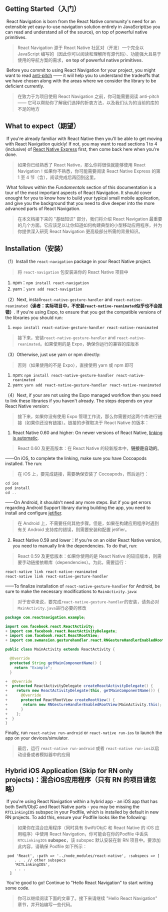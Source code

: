 ## Getting Started（入门）

​	React Navigation is born from the React Native community's need for an extensible yet easy-to-use navigation solution entirely in JavaScript(so you can read and understand all of the source), on top of powerful native primitives.

> React  Navigation 源于 React Native 社区对（开发）一个完全以 JavaScript 编写的（因此你可以阅读和理解所有源代码）、功能强大且易于使用的导航方案的需求，**on top of powerful native primitives.**

​	Before you commit to using React Navigation for your project, you might want to read [anti-pitch](https://reactnavigation.org/docs/3.x/pitch)  —— it wiil help you to understand the tradeoffs that we have chosen along with the areas where we consider the library to be deficient currently.

> 在致力于为项目使用 React Navigation 之前，你可能需要阅读 anti-pitch —— 它可以帮助你了解我们选择的折衷方法，以及我们认为的当前的库的不足的地方

## What to expect（期望）

​	If you're already familiar with React Native then you'll be able to get moving with React  Navigation quickly! If not, you may want to read sections 1 to 4 (inclusive) of  [React Native Express](http://reactnativeexpress.com/) first, then come back here when you're done.

> 如果你已经熟悉了 React Native，那么你将很快就能够使用 React Navigation！如果你不熟悉，你可能需要阅读 React Native Express 的第 1 至 4 节（含），阅读完成后再回到这里。

​	What follows within the *Fundamentals* section of this documentation is a tour of the most important aspects of React Navigation. It should cover enought for you to know how to build your typical small mobile application, and give you the background that you need to dive deeper into the more advanced parts of React Navigation.

> 在本文档接下来的 "基础知识"  部分，我们将介绍 React Navigation 最重要的几个方面。它应该足以让你知道如何构建典型的小型移动应用程序，并为你提供深入研究 React Navigation 更高级部分所需的背景知识。

## Installation（安装）

（1）Install the `react-navigation`  package in your React Native project.

> 将 `react-navigation` 包安装进你的 React Native 项目中

1. npm：`npm install react-navigation`
2. yarn：`yarn add react-navigation`

（2）Next, install`react-native-gesture-handler` and `react-native-reanimated`**（读者：实际项目中，不安装`react-native-reanimated`似乎也不会报错）**. If you're using Expo, to ensure that you get the compatible versions of the libraries you should run:

1. `expo install react-native-gesture-handler react-native-reanimated`

> 接下来，安装`react-native-gesture-handler` and `react-native-reanimated`。如果使用的是 Expo，确保你运行的兼容的库版本

（3）Otherwise, just use yarn or npm directly:

> 否则（如果使用的不是 Expo），直接使用 yarn 或 npm 即可

1. npm: `npm install react-native-gesture-handler react-native-reanimated`
2. yarn: `yarn add react-native-gesture-handler react-native-reanimated`

（4）Next, if your are not using the Expo managed workflow then you need to link these libraries if you haven't already. The steps  depends on your React Native version:

> 接下来，如果你没有使用 Expo 管理工作流，那么你需要对这两个库进行链接（如果你还没有链接）。链接的步骤取决于 React Native 的版本：

1. React Native 0.60 and higher: On newer versions of React Native, [linking is automatic](https://github.com/react-native-community/cli/blob/master/docs/autolinking.md).
>  React 0.60 及更高版本：在 React Native 的较新版本中，**链接是自动的**。

   ——On iOS, to complete the linking, make sure you have Cocoapods installed. The run:

> 在 iOS 上，要完成链接，需要确保安装了 Cocoapods，然后运行：

   ```js
cd ios
pod install
cd ..
   ```

   ——On Android, it shouldn't need any more steps. But if you get errors regarding Android Support library during building the app, you need to install and configure [jetifier](https://github.com/mikehardy/jetifier).

> 在 Android 上，不需要任何其他步骤。但是，如果在构建应用程序时遇到有关 Android 支持库的错误，则需要安装和配置 jetifier。

2. React Native 0.59 and lower：If you're on an older React Native version, you need to manually link the dependencies. To do that, run: 

> React 0.59 及更低版本：如果你使用的是 React Native 的较旧版本，则需要手动链接依赖库（dependencies）。为此，需要运行：
>

   ```js
   react-native link react-native-reanimated
   react-native link react-native-gesture-handler
   ```

   ——To finalize installation of `react-native-gesture-handler` for Android, be sure to make the necessary modifications to `MainActivity.java`:

> 对于安卓来说，要完成`react-native-gesture-handler`的安装，请务必对`MainActivity.java`进行必要的修改

   ```java
   package com.reactnavigation.example;
   
   import com.facebook.react.ReactActivity;
   + import com.facebook.react.ReactActivityDelegate;
   + import com.facebook.react.ReactRootView;
   + import com.swmansion.gesturehandler.react.RNGestureHandlerEnabledRootView;
   
   public class MainActivity extends ReactActivity {
   
     @Override
     protected String getMainComponentName() {
       return "Example";
     }
   
   +  @Override
   +  protected ReactActivityDelegate createReactActivityDelegate() {
   +    return new ReactActivityDelegate(this, getMainComponentName()) {
   +      @Override
   +      protected ReactRootView createRootView() {
   +       return new RNGestureHandlerEnabledRootView(MainActivity.this);
   +      }
   +    };
   +  }
   }
   ```

   Finally, run `react-native run-android` or `react-native run-ios` to launch the app on your devices/simulator.

> 最后，运行 `react-native run-android` 或者 `react-native run-ios`以启动设备或者模拟器中的应用

## Hybrid iOS Application (Skip for RN only projects)：混合iOS应用程序（只有 RN 的项目请忽略）

​	If you're using React Navigation within a hybrid app - an iOS app that has both Swift/ObjC and React Native parts - you may be missing the `RTCLinkingIOS` subspec in your Podfile, which is installed by default in new RN projects. To add this, ensure your Podfile looks like the following: 

> 如果你在混合应用程序（同时具有 Swift/ObjC 和 React Native 的 iOS 应用程序）中使用 React Navigation，你可能会在你的Podfile 中丢失 `RTCLinkingIOS` **subspec**，该 subspec 默认安装在新 RN 项目中。要添加此内容，请确保 Podfile 如下所示：

```
 pod 'React', :path => '../node_modules/react-native', :subspecs => [
    . . . // other subspecs
    'RCTLinkingIOS',
    . . .
  ]
```

​	You're good to go! Continue to "Hello React Navigation" to start writing some code.

> 你可以继续阅读下面的文章了。接下来请继续 "Hello React Navigation" 章节，并开始编写一些代码。